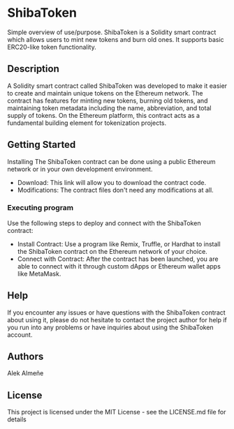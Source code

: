 # ShibaToken

Simple overview of use/purpose.
ShibaToken is a Solidity smart contract which allows users to mint new tokens and burn old ones. It supports basic ERC20-like token functionality.

## Description

A Solidity smart contract called ShibaToken was developed to make it easier to create and maintain unique tokens on the Ethereum network. The contract has features for minting new tokens, burning old tokens, and maintaining token metadata including the name, abbreviation, and total supply of tokens. On the Ethereum platform, this contract acts as a fundamental building element for tokenization projects.

## Getting Started
Installing The ShibaToken contract can be done using a public Ethereum network or in your own development environment.

* Download: This link will allow you to download the contract code.
* Modifications: The contract files don't need any modifications at all.

### Executing program

Use the following steps to deploy and connect with the ShibaToken contract:
* Install Contract: Use a program like Remix, Truffle, or Hardhat to install the ShibaToken contract on the Ethereum network of your choice.
* Connect with Contract: After the contract has been launched, you are able to connect with it through custom dApps or Ethereum wallet apps like MetaMask.

## Help

If you encounter any issues or have questions with the ShibaToken contract about using it, please do not hesitate to contact the project author for help if you run into any problems or have inquiries about using the ShibaToken account.

## Authors
Alek Almeñe

## License

This project is licensed under the MIT License - see the LICENSE.md file for details
